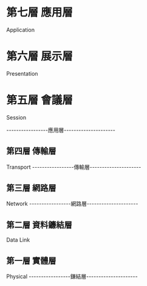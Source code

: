 
# 第七層 應用層
Application
# 第六層 展示層
Presentation
# 第五層 會議層
Session

-----------------應用層---------------------



## 第四層 傳輸層
Transport
-----------------傳輸層---------------------
## 第三層 網路層
Network
-----------------網路層---------------------
## 第二層 資料鐮結層
Data Link
## 第一層 實體層
Physical
-----------------鎌結層---------------------
